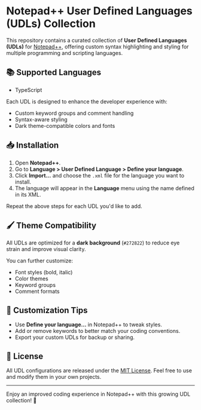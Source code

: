 # Notepad++ User Defined Languages (UDLs) Collection

This repository contains a curated collection of **User Defined Languages (UDLs)** for [Notepad++](https://notepad-plus-plus.org/), offering custom syntax highlighting and styling for multiple programming and scripting languages.

## 📚 Supported Languages

- TypeScript

Each UDL is designed to enhance the developer experience with:
- Custom keyword groups and comment handling
- Syntax-aware styling
- Dark theme-compatible colors and fonts

## 📥 Installation

1. Open **Notepad++**.
2. Go to **Language > User Defined Language > Define your language**.
3. Click **Import...** and choose the `.xml` file for the language you want to install.
4. The language will appear in the **Language** menu using the name defined in its XML.

Repeat the above steps for each UDL you'd like to add.

## 🖌️ Theme Compatibility

All UDLs are optimized for a **dark background** (`#272822`) to reduce eye strain and improve visual clarity.

You can further customize:
- Font styles (bold, italic)
- Color themes
- Keyword groups
- Comment formats

## 🧩 Customization Tips

- Use **Define your language...** in Notepad++ to tweak styles.
- Add or remove keywords to better match your coding conventions.
- Export your custom UDLs for backup or sharing.

## 📄 License

All UDL configurations are released under the [MIT License](LICENSE). Feel free to use and modify them in your own projects.

---

Enjoy an improved coding experience in Notepad++ with this growing UDL collection! 🚀

